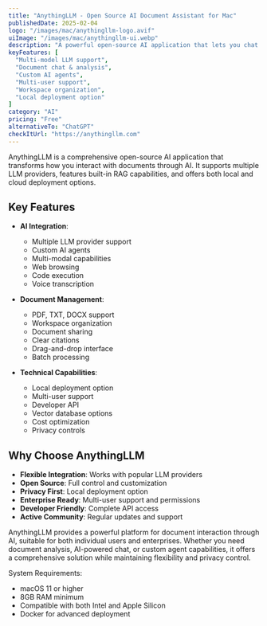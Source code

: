 ```yaml
---
title: "AnythingLLM - Open Source AI Document Assistant for Mac"
publishedDate: 2025-02-04
logo: "/images/mac/anythingllm-logo.avif"
uiImage: "/images/mac/anythingllm-ui.webp"
description: "A powerful open-source AI application that lets you chat with your documents using various LLM models, featuring built-in RAG capabilities and AI agents."
keyFeatures: [
  "Multi-model LLM support",
  "Document chat & analysis",
  "Custom AI agents",
  "Multi-user support",
  "Workspace organization",
  "Local deployment option"
]
category: "AI"
pricing: "Free"
alternativeTo: "ChatGPT"
checkItUrl: "https://anythingllm.com"
---
```


AnythingLLM is a comprehensive open-source AI application that transforms how you interact with documents through AI. It supports multiple LLM providers, features built-in RAG capabilities, and offers both local and cloud deployment options.

## Key Features

- **AI Integration**:
  - Multiple LLM provider support
  - Custom AI agents
  - Multi-modal capabilities
  - Web browsing
  - Code execution
  - Voice transcription

- **Document Management**:
  - PDF, TXT, DOCX support
  - Workspace organization
  - Document sharing
  - Clear citations
  - Drag-and-drop interface
  - Batch processing

- **Technical Capabilities**:
  - Local deployment option
  - Multi-user support
  - Developer API
  - Vector database options
  - Cost optimization
  - Privacy controls

## Why Choose AnythingLLM

- **Flexible Integration**: Works with popular LLM providers
- **Open Source**: Full control and customization
- **Privacy First**: Local deployment option
- **Enterprise Ready**: Multi-user support and permissions
- **Developer Friendly**: Complete API access
- **Active Community**: Regular updates and support

AnythingLLM provides a powerful platform for document interaction through AI, suitable for both individual users and enterprises. Whether you need document analysis, AI-powered chat, or custom agent capabilities, it offers a comprehensive solution while maintaining flexibility and privacy control.

System Requirements:
- macOS 11 or higher
- 8GB RAM minimum
- Compatible with both Intel and Apple Silicon
- Docker for advanced deployment
